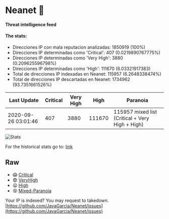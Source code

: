 # Neanet :hocho:
#### Threat intelligence feed
#### The stats:

- Direcciones IP con mala reputacion analizadas: 1850919 (100%)
- Direcciones IP determinadas como 'Critical':  407 (0.0219890767775%)
- Direcciones IP determinadas como 'Very High':  3880 (0.209625596798%)
- Direcciones IP determinadas como 'High':  111670 (6.03321917383)
- Total de direcciones IP indexadas en Neanet:  115957 (6.2648338474%)
- Total de direcciones IP descartadas en Neanet:  1734962 (93.7351661526%)

| Last Update | Critical | Very High | High | Paranoia |
| --- | --- | --- | --- | --- |
| 2020-09-26 03:01:46 | 407 | 3880 | 111670 | 115957 mixed list (Critical + Very High + High)|

![Stats](https://docs.google.com/spreadsheets/d/e/2PACX-1vSnaNMIXVabIpDJjufMlzH7poXnshF3mgd8Is1g9ytUEzVsP5my4Trn8f-xkoLLQ38xpL3HtmUexLo6/pubchart?oid=501124687&format=image)

For the historical stats go to: [link](/stats.csv)
## Raw
- :scream: [Critical](https://raw.githubusercontent.com/JavaGarcia/Neanet/master/blacklists/neanet_critical.txt)
- :fearful: [VeryHigh](https://raw.githubusercontent.com/JavaGarcia/Neanet/master/blacklists/neanet_veryHigh.txtt)
- :frowning: [High](https://raw.githubusercontent.com/JavaGarcia/Neanet/master/blacklists/neanet_high.txt)
- :dizzy_face: [Mixed-Paranoia](https://raw.githubusercontent.com/JavaGarcia/Neanet/master/blacklists/neanet_all.txt)


Your IP is indexed? You may request to takedown. [https://github.com/JavaGarcia/Neanet/issues](https://github.com/JavaGarcia/Neanet/issues)



























































































































































































































































































































































































































































































































































































































































































































































































































































































































































































































































